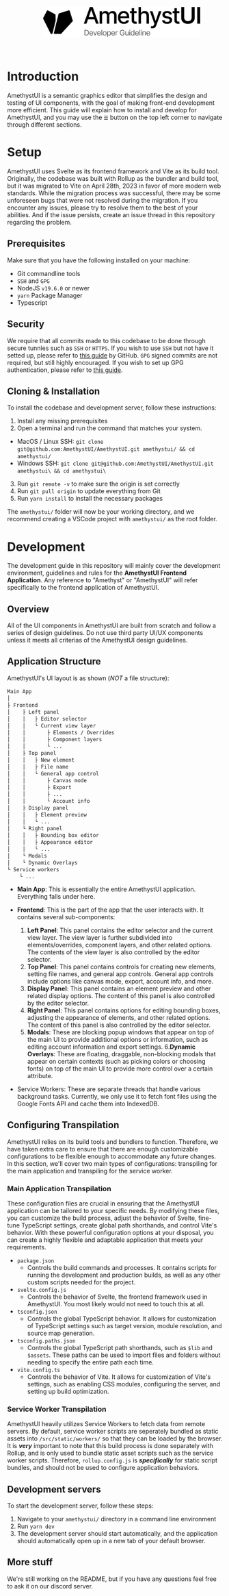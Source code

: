 <div style="margin:1rem; display:flex; justify-content: center; width: 100%;">
    <picture>
        <source media="(prefers-color-scheme: dark)" srcset="./src/assets/pngs/markdown_assets/amethyst_banner_dev_darkmode.png">
        <source media="(prefers-color-scheme: light)" srcset="./src/assets/pngs/markdown_assets/amethyst_banner_dev_lightmode.png">
        <img alt="AmethystUI" height="70px" src="./src/assets/pngs/markdown_assets/amethyst_banner_dev_lightmode.png">
    </picture>
</div>

<br>

# Introduction

AmethystUI is a semantic graphics editor that simplifies the design and testing of UI components, with the goal of making front-end development more efficient. This guide will explain how to install and develop for AmethystUI, and you may use the `☰` button on the top left corner to navigate through different sections.

# Setup
AmethystUI uses Svelte as its frontend framework and Vite as its build tool. Originally, the codebase was built with Rollup as the bundler and build tool, but it was migrated to Vite on April 28th, 2023 in favor of more modern web standards. While the migration process was successful, there may be some unforeseen bugs that were not resolved during the migration. If you encounter any issues, please try to resolve them to the best of your abilities. And if the issue persists, create an issue thread in this repository regarding the problem.

## Prerequisites
Make sure that you have the following installed on your machine:
- Git commandline tools
- `SSH` and `GPG`
- NodeJS `v19.6.0` or newer
- `yarn` Package Manager
- Typescript

## Security
We require that all commits made to this codebase to be done through secure tunnles such as `SSH` or `HTTPS`. If you wish to use `SSH` but not have it setted up, please refer to [this guide](https://docs.github.com/en/authentication/connecting-to-github-with-ssh/checking-for-existing-ssh-keys) by GitHub. `GPG` signed commits are not required, but still highly encouraged. If you wish to set up GPG authentication, please refer to [this guide](https://docs.github.com/en/authentication/managing-commit-signature-verification/checking-for-existing-gpg-keys).

## Cloning & Installation
To install the codebase and development server, follow these instructions:

1. Install any missing prerequisites
2. Open a terminal and run the command that matches your system.
- MacOS / Linux SSH: `git clone git@github.com:AmethystUI/AmethystUI.git amethystui/ && cd amethystui/`
- Windows SSH: `git clone git@github.com:AmethystUI/AmethystUI.git amethystui\ && cd amethystui\`
3. Run `git remote -v` to make sure the origin is set correctly
4. Run `git pull origin` to update everything from Git
5. Run `yarn install` to install the necessary packages

The `amethystui/` folder will now be your working directory, and we recommend creating a VSCode project with `amethystui/` as the root folder.

# Development
The development guide in this repository will mainly cover the development environment, guidelines and rules for the **AmethystUI Frontend Application**. Any reference to "Amethyst" or "AmethystUI" will refer specifically to the frontend application of AmethystUI.

## Overview
All of the UI components in AmethystUI are built from scratch and follow a series of design guidelines. Do not use third party UI/UX components unless it meets all criterias of the AmethystUI design guidelines.

## Application Structure
AmethystUI's UI layout is as shown (*NOT* a file structure):
```
Main App
│
├ Frontend
│    ├ Left panel
│    │   ├ Editor selector
│    │   └ Current view layer
│    │       ├ Elements / Overrides
│    │       ├ Component layers
│    │       └ ...
│    ├ Top panel
│    │   ├ New element
│    │   ├ File name
│    │   └ General app control
│    │       ├ Canvas mode
│    │       ├ Export
│    │       ├ ...
│    │       └ Account info
│    ├ Display panel
│    │   ├ Element preview
│    │   └ ...
│    └ Right panel
│    │   ├ Bounding box editor
│    │   ├ Appearance editor
│    │   └ ...
│    └ Modals
│    └ Dynamic Overlays
└ Service workers
    └ ...
```

- **Main App**: This is essentially the entire AmethystUI application. Everything falls under here.

- **Frontend**: This is the part of the app that the user interacts with. It contains several sub-components:
    1. **Left Panel**: This panel contains the editor selector and the current view layer. The view layer is further subdivided into elements/overrides, component layers, and other related options. The contents of the view layer is also controlled by the editor selector.
    2. **Top Panel**: This panel contains controls for creating new elements, setting file names, and general app controls. General app controls include options like canvas mode, export, account info, and more.
    3. **Display Panel**: This panel contains an element preview and other related display options. The content of this panel is also controlled by the editor selector.
    4. **Right Panel**: This panel contains options for editing bounding boxes, adjusting the appearance of elements, and other related options. The content of this panel is also controlled by the editor selector.
    5. **Modals**: These are blocking popup windows that appear on top of the main UI to provide additional options or information, such as editing account information and export settings.
    6.**Dynamic Overlays**: These are floating, draggable, non-blocking modals that appear on certain contexts (such as picking colors or choosing fonts) on top of the main UI to provide more control over a certain attribute.
- Service Workers: These are separate threads that handle various background tasks. Currently, we only use it to fetch font files using the Google Fonts API and cache them into IndexedDB.

## Configuring Transpilation

AmethystUI relies on its build tools and bundlers to function. Therefore, we have taken extra care to ensure that there are enough customizable configurations to be flexible enough to accommodate any future changes. In this section, we'll cover two main types of configurations: transpiling for the main application and transpiling for the service worker.

### Main Application Transpilation

These configuration files are crucial in ensuring that the AmethystUI application can be tailored to your specific needs. By modifying these files, you can customize the build process, adjust the behavior of Svelte, fine-tune TypeScript settings, create global path shorthands, and control Vite's behavior. With these powerful configuration options at your disposal, you can create a highly flexible and adaptable application that meets your requirements.

- `package.json`
    -  Controls the build commands and processes. It contains scripts for running the development and production builds, as well as any other custom scripts needed for the project.
- `svelte.config.js`
    - Controls the behavior of Svelte, the frontend framework used in AmethystUI. You most likely would not need to touch this at all.
- `tsconfig.json`
    - Controls the global TypeScript behavior. It allows for customization of TypeScript settings such as target version, module resolution, and source map generation.
- `tsconfig.paths.json`
    - Controls the global TypeScript path shorthands, such as `$lib` and `$assets`. These paths can be used to import files and folders without needing to specify the entire path each time.
- `vite.config.ts`
    - Controls the behavior of Vite. It allows for customization of Vite's settings, such as enabling CSS modules, configuring the server, and setting up build optimization.

### Service Worker Transpilation

AmethystUI heavily utilizes Service Workers to fetch data from remote servers. By default, service worker scripts are seperately bundled as static assets into `/src/static/workers/` so that they can be loaded by the browser. It is ***very*** important to note that this build process is done separately with Rollup, and is only used to bundle static asset scripts such as the service worker scripts. Therefore, `rollup.config.js` is ***specifically*** for static script bundles, and should not be used to configure application behaviors.

## Development servers

To start the development server, follow these steps:
1. Navigate to your `amethystui/` directory in a command line environment
2. Run `yarn dev`
3. The development server should start automatically, and the application should automatically open up in a new tab of your default browser.

## More stuff
We're still working on the README, but if you have any questions feel free to ask it on our discord server.